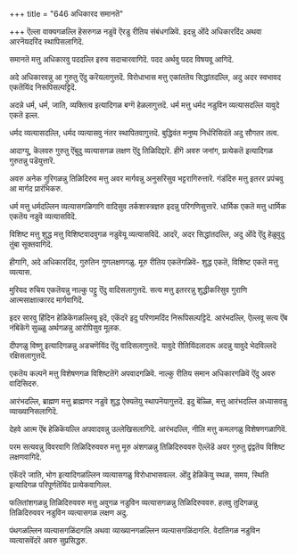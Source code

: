 +++
title = "646 अधिकारद समानतॆ"

+++
ऎल्ला वाक्यगळल्लि हॆसरुगळ नडुवॆ ऎरडु रीतिय संबंधगळिवॆ. इदन्नु ऒंदे अधिकारदिंद अथवा आरनॆयदरिंद स्थापिसलागिदॆ.

समानतॆ मत्तु अधिकारवु पददल्लि इरुव सदाचारवागिदॆ. पदद अर्थवु पदद विषयवू आगिदॆ.

अदे अधिकारवन्नु आ गुरुतु ऎंदु करॆयलागुत्तदॆ. विरोधाभास मत्तु एकांततॆय सिद्धांतदल्लि, अदु अदर स्वभावद एकतॆयिंद निरूपिसल्पट्टिदॆ.

अदन्ने धर्म, धर्म, जाति, व्यक्तित्व इत्यादिगळ बग्गॆ हेळलागुत्तदॆ. धर्म मत्तु धर्मद नडुविन व्यत्यासदल्लि यावुदे एकतॆ इल्ल.

धर्मद व्यत्यासदल्लि, धर्मद व्यत्यासवु नंतर स्थापितवागुत्तदॆ. बुद्धिवंत मनुष्य निर्धरिसिदंतॆ अदु सौगतर तत्व.

आदाग्यू, कॆलवरु गुरुतु ऎंबुदु व्यत्यासगळ लक्षण ऎंदु तिळिदिद्दारॆ. हीगॆ अवरु जनांग, प्रत्येकतॆ इत्यादिगळ गुरुतन्नु पडॆयुत्तारॆ.

अवरु अनेक गुरिगळन्नु तिळिदिरुव मत्तु अवर मार्गवन्नु अनुसरिसुव भट्टरागिरुत्तारॆ. गंडंदिरु मत्तु इतरर प्रपंचवु आ मार्गद प्रारंभिकरु.

धर्म मत्तु धर्मदल्लिन व्यत्यासगळिगागि वादिसुव तर्कशास्त्रज्ञरु इदन्नु परिगणिसुत्तारॆ. धार्मिक एकतॆ मत्तु धार्मिक एकतॆय नडुवॆ व्यत्यासविदॆ.

विशिष्ट मत्तु शुद्ध मत्तु विशिष्टवादवुगळ नडुवॆयू व्यत्यासविदॆ. आदरॆ, अदर सिद्धांतदल्लि, अदु ऒंदे ऎंदु हेळुवुदु तुंबा सूक्तवागिदॆ.

हीगागि, अदे अधिकारदिंद, गुरुतिन गुणलक्षणगळु. मूरु रीतिय एकतॆगळिवॆ- शुद्ध एकतॆ, विशिष्ट एकतॆ मत्तु व्यत्यास.

मुरियद रुचिय एकतॆयन्नु नाल्कु पट्टु ऎंदु वादिसलागुत्तदॆ. सत्य मत्तु इतररन्नु शुद्धीकरिसुव गुराणि आत्मसाक्षात्कारद मार्गवागिदॆ.

इदर सारवु हिंदिन हेळिकॆगळल्लियू इदॆ, एकॆंदरॆ इदु परिणामदिंद निरूपिसल्पट्टिदॆ. आरंभदल्लि, ऎल्लवू सत्य ऎंब नंबिकॆगॆ सुळ्ळु अर्थगळन्नु आरोपिसुव मूलक.

दीपगळु विष्णु इत्यादिगळन्नु अडचणॆयिंद ऎंदु वादिसलागुत्तदॆ. यावुदे रीतियिंदलादरू अदन्नु यावुदे भेदविल्लदॆ रक्षिसलागुत्तदॆ.

एकतॆय कल्पनॆ मत्तु विशेषणगळ विशिष्टतॆगॆ अपवादगळिवॆ. नाल्कु रीतिय समान अधिकारगळिवॆ ऎंदु अवरु वादिसिदरु.

आरंभदल्लि, ब्राह्मण मत्तु ब्राह्मणर नडुवॆ शुद्ध ऐक्यतॆयु स्थापनॆयागुत्तदॆ. इदु बॆळ्ळि, मत्तु आरंभदल्लि अध्यासवन्नु व्याख्यानिसलागिदॆ.

देहवे आत्म ऎंब हेळिकॆयल्लि अपवादवन्नु उल्लेखिसलागिदॆ. आरंभदल्लि, नीलि मत्तु कमलगळु विशेषणगळागिवॆ.

परम सत्यवन्नु विवरवागि तिळिदिरुववरु मत्तु मूरु अंशगळन्नु तिळिदिरुववरु ऎल्लॆडॆ अवर गुरुतु द्वंद्वतॆय विशिष्ट लक्षणवागिदॆ.

एकॆंदरॆ जाति, भोग इत्यादिगळल्लिन व्यत्यासगळु विरोधाभासवल्ल. ऒंदु हेळिकॆयु स्थळ, समय, स्थिति इत्यादिगळ परिपूर्णतॆयिंद प्रत्येकवागिल्ल.

फलितांशगळन्नु तिळिदिरुववरु मत्तु अवुगळ नडुविन व्यत्यासगळन्नु तिळिदिरुववरु. हलवु तुदिगळन्नु तिळिदिरुववर नडुविन व्यत्यासगळ लक्षण अदु.

पंथगळल्लिन व्यत्यासगळिंदागलि अथवा व्याख्यानगळल्लिन व्यत्यासगळिंदागलि. वेदांतिगळ नडुविन व्यत्यासवॆंदरॆ अवरु सुप्रसिद्धरु.

